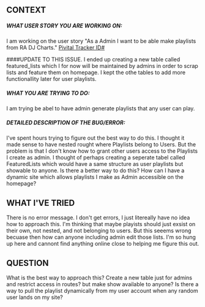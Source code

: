 ## CONTEXT

##### WHAT USER STORY YOU ARE WORKING ON:

I am working on the user story "As a Admin I want to be able make playlists from RA DJ Charts."  [Pivital Tracker ID#](https://www.pivotaltracker.com/story/show/68318564 "Pivitol Tracker ID")

####UPDATE TO THIS ISSUE.
I ended up creating a new table called featured_lists which I for now will be maintained by admins in order to scrap lists and feature them on homepage.  I kept the othe tables to add more functionallity later for user playlists.


##### WHAT YOU ARE TRYING TO DO:

I am trying be abel to have admin generate playlists that
any user can play.

##### DETAILED DESCRIPTION OF THE BUG/ERROR:

I've spent hours trying to figure out the best way to do this. I thought it made sense to have nested rought where Playlists belong to Users.  But the problem is that I don't know how to grant other users access to the Playlists I create as admin.  I thought of perhaps creating a seperate tabel called FeaturedLists which would have a same structure as user playlists but showable to anyone.  Is there a better way to do this?  How can I have a dynamic site which allows playlists I make as Admin accessible on the homepage?

## WHAT I'VE TRIED

There is no error message. I don't get errors, I just litereally have no idea how to approach this.  I'm thinking that maybe playists should just exsist on their own, not nested, and not belonging to users.  But this seeems wrong becuase then how can anyone including admin edit those lists.  I'm so hung up here and cannont find anything online close to helping me figure this out.

## QUESTION
What is the best way to approach this?  Create a new table just for admins and restrict access in routes? but make show available to anyone?  Is there a way to pull the playlist dynamically from my user account when any random user lands on my site?
